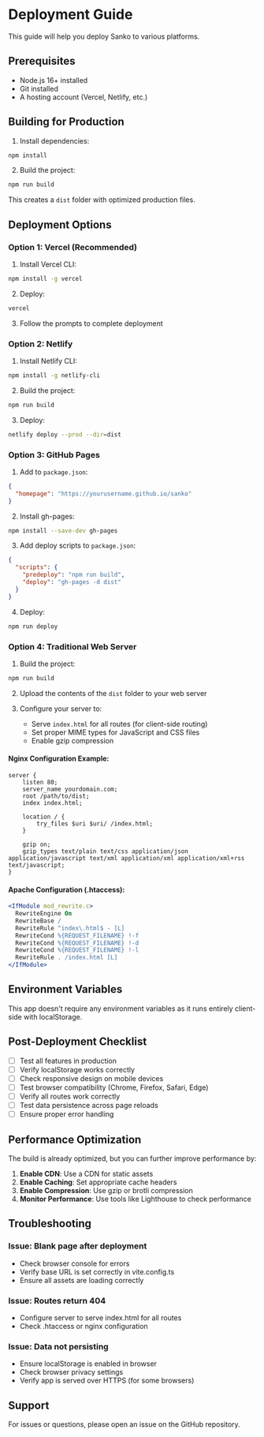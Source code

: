 # Deployment Guide

This guide will help you deploy Sanko to various platforms.

## Prerequisites

- Node.js 16+ installed
- Git installed
- A hosting account (Vercel, Netlify, etc.)

## Building for Production

1. Install dependencies:
```bash
npm install
```

2. Build the project:
```bash
npm run build
```

This creates a `dist` folder with optimized production files.

## Deployment Options

### Option 1: Vercel (Recommended)

1. Install Vercel CLI:
```bash
npm install -g vercel
```

2. Deploy:
```bash
vercel
```

3. Follow the prompts to complete deployment

### Option 2: Netlify

1. Install Netlify CLI:
```bash
npm install -g netlify-cli
```

2. Build the project:
```bash
npm run build
```

3. Deploy:
```bash
netlify deploy --prod --dir=dist
```

### Option 3: GitHub Pages

1. Add to `package.json`:
```json
{
  "homepage": "https://yourusername.github.io/sanko"
}
```

2. Install gh-pages:
```bash
npm install --save-dev gh-pages
```

3. Add deploy scripts to `package.json`:
```json
{
  "scripts": {
    "predeploy": "npm run build",
    "deploy": "gh-pages -d dist"
  }
}
```

4. Deploy:
```bash
npm run deploy
```

### Option 4: Traditional Web Server

1. Build the project:
```bash
npm run build
```

2. Upload the contents of the `dist` folder to your web server

3. Configure your server to:
   - Serve `index.html` for all routes (for client-side routing)
   - Set proper MIME types for JavaScript and CSS files
   - Enable gzip compression

#### Nginx Configuration Example:
```nginx
server {
    listen 80;
    server_name yourdomain.com;
    root /path/to/dist;
    index index.html;

    location / {
        try_files $uri $uri/ /index.html;
    }

    gzip on;
    gzip_types text/plain text/css application/json application/javascript text/xml application/xml application/xml+rss text/javascript;
}
```

#### Apache Configuration (.htaccess):
```apache
<IfModule mod_rewrite.c>
  RewriteEngine On
  RewriteBase /
  RewriteRule ^index\.html$ - [L]
  RewriteCond %{REQUEST_FILENAME} !-f
  RewriteCond %{REQUEST_FILENAME} !-d
  RewriteCond %{REQUEST_FILENAME} !-l
  RewriteRule . /index.html [L]
</IfModule>
```

## Environment Variables

This app doesn't require any environment variables as it runs entirely client-side with localStorage.

## Post-Deployment Checklist

- [ ] Test all features in production
- [ ] Verify localStorage works correctly
- [ ] Check responsive design on mobile devices
- [ ] Test browser compatibility (Chrome, Firefox, Safari, Edge)
- [ ] Verify all routes work correctly
- [ ] Test data persistence across page reloads
- [ ] Ensure proper error handling

## Performance Optimization

The build is already optimized, but you can further improve performance by:

1. **Enable CDN**: Use a CDN for static assets
2. **Enable Caching**: Set appropriate cache headers
3. **Enable Compression**: Use gzip or brotli compression
4. **Monitor Performance**: Use tools like Lighthouse to check performance

## Troubleshooting

### Issue: Blank page after deployment
- Check browser console for errors
- Verify base URL is set correctly in vite.config.ts
- Ensure all assets are loading correctly

### Issue: Routes return 404
- Configure server to serve index.html for all routes
- Check .htaccess or nginx configuration

### Issue: Data not persisting
- Ensure localStorage is enabled in browser
- Check browser privacy settings
- Verify app is served over HTTPS (for some browsers)

## Support

For issues or questions, please open an issue on the GitHub repository.
